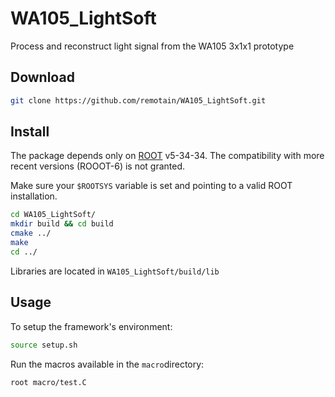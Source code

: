 # WA105_LightSoft

Process and reconstruct light signal from the WA105 3x1x1 prototype

Download
--------
```bash
git clone https://github.com/remotain/WA105_LightSoft.git
```
Install
-------
The package depends only on [ROOT](http://root.cern.ch/) v5-34-34. The compatibility with more recent versions (ROOOT-6) is not granted. 

Make sure your ```$ROOTSYS``` variable is set and pointing to a valid ROOT installation.

```bash
cd WA105_LightSoft/
mkdir build && cd build
cmake ../ 
make 
cd ../
```
Libraries are located in ```WA105_LightSoft/build/lib ```

Usage
-----
To setup the framework's environment:
```bash
source setup.sh
```
Run the macros available in the ```macro```directory:
```bash
root macro/test.C
```
